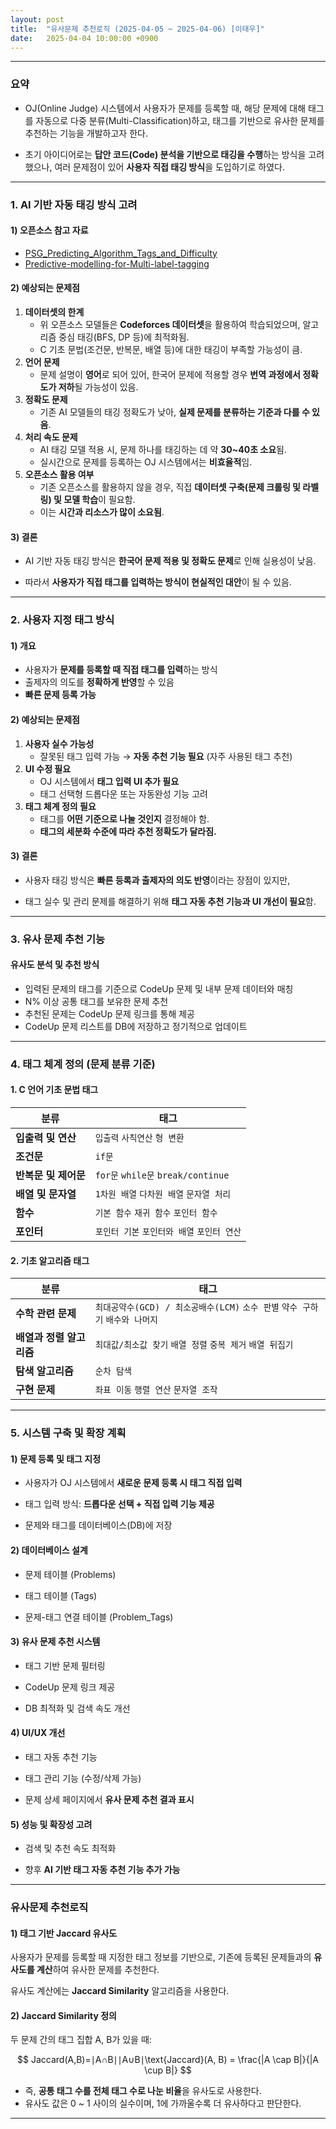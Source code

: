 ```yaml
---
layout: post
title:  "유사문제 추천로직 (2025-04-05 ~ 2025-04-06) [이태우]"
date:   2025-04-04 10:00:00 +0900
---
```


---

### 요약

- OJ(Online Judge) 시스템에서 사용자가 문제를 등록할 때, 해당 문제에 대해 태그를 자동으로 다중 분류(Multi-Classification)하고, 태그를 기반으로 유사한 문제를 추천하는 기능을 개발하고자 한다.

- 초기 아이디어로는 **답안 코드(Code) 분석을 기반으로 태깅을 수행**하는 방식을 고려했으나, 여러 문제점이 있어 **사용자 직접 태깅 방식**을 도입하기로 하였다.

---

### 1. AI  기반 자동 태깅 방식 고려

#### **1) 오픈소스 참고 자료**

- [PSG_Predicting_Algorithm_Tags_and_Difficulty](https://github.com/sronger/PSG_Predicting_Algorithm_Tags_and_Difficulty)
- [Predictive-modelling-for-Multi-label-tagging](https://github.com/LaxmikantKabra/Predictive-modelling-for-Multi-label-tagging)

#### **2) 예상되는 문제점**

1. **데이터셋의 한계**
    - 위 오픈소스 모델들은 **Codeforces 데이터셋**을 활용하여 학습되었으며, 알고리즘 중심 태깅(BFS, DP 등)에 최적화됨.
    - C 기초 문법(조건문, 반복문, 배열 등)에 대한 태깅이 부족할 가능성이 큼.
2. **언어 문제**
    - 문제 설명이 **영어**로 되어 있어, 한국어 문제에 적용할 경우 **번역 과정에서 정확도가 저하**될 가능성이 있음.
3. **정확도 문제**
    - 기존 AI 모델들의 태깅 정확도가 낮아, **실제 문제를 분류하는 기준과 다를 수 있음**.
4. **처리 속도 문제**
    - AI 태깅 모델 적용 시, 문제 하나를 태깅하는 데 약 **30~40초 소요**됨.
    - 실시간으로 문제를 등록하는 OJ 시스템에서는 **비효율적**임.
5. **오픈소스 활용 여부**
    - 기존 오픈소스를 활용하지 않을 경우, 직접 **데이터셋 구축(문제 크롤링 및 라벨링) 및 모델 학습**이 필요함.
    - 이는 **시간과 리소스가 많이 소요됨**.

#### **3) 결론**

- AI 기반 자동 태깅 방식은 **한국어 문제 적용 및 정확도 문제**로 인해 실용성이 낮음.

- 따라서 **사용자가 직접 태그를 입력하는 방식이 현실적인 대안**이 될 수 있음.

---

### 2. 사용자 지정 태그 방식

#### **1) 개요**

- 사용자가 **문제를 등록할 때 직접 태그를 입력**하는 방식
- 출제자의 의도를 **정확하게 반영**할 수 있음
- **빠른 문제 등록 가능**

#### 2) 예상되는 문제점

1. **사용자 실수 가능성**
    - 잘못된 태그 입력 가능 → **자동 추천 기능 필요** (자주 사용된 태그 추천)
2. **UI 수정 필요**
    - OJ 시스템에서 **태그 입력 UI 추가 필요**
    - 태그 선택형 드롭다운 또는 자동완성 기능 고려
3. **태그 체계 정의 필요**
    - 태그를 **어떤 기준으로 나눌 것인지** 결정해야 함.
    - **태그의 세분화 수준에 따라 추천 정확도가 달라짐.**

#### **3) 결론**

- 사용자 태깅 방식은 **빠른 등록과 출제자의 의도 반영**이라는 장점이 있지만,

- 태그 실수 및 관리 문제를 해결하기 위해 **태그 자동 추천 기능과 UI 개선이 필요**함.

---

### **3. 유사 문제 추천 기능**

#### **유사도 분석 및 추천 방식**

- 입력된 문제의 태그를 기준으로 CodeUp 문제 및 내부 문제 데이터와 매칭
- N% 이상 공통 태그를 보유한 문제 추천
- 추천된 문제는 CodeUp 문제 링크를 통해 제공
- CodeUp 문제 리스트를 DB에 저장하고 정기적으로 업데이트

---

### **4. 태그 체계 정의 (문제 분류 기준)**

#### **1. C 언어 기초 문법 태그**

| 분류 | 태그 |
| --- | --- |
| **입출력 및 연산** | `입출력` `사칙연산` `형 변환` |
| **조건문** | `if문`  |
| **반복문 및 제어문** | `for문` `while문` `break/continue` |
| **배열 및 문자열** | `1차원 배열` `다차원 배열` `문자열 처리` |
| **함수** | `기본 함수` `재귀 함수` `포인터 함수` |
| **포인터** | `포인터 기본` `포인터와 배열` `포인터 연산` |

#### **2. 기초 알고리즘 태그**

| 분류 | 태그 |
| --- | --- |
| **수학 관련 문제** | `최대공약수(GCD) / 최소공배수(LCM)` `소수 판별` `약수 구하기` `배수와 나머지` |
| **배열과 정렬 알고리즘** | `최대값/최소값 찾기` `배열 정렬` `중복 제거` `배열 뒤집기` |
| **탐색 알고리즘** | `순차 탐색` |
| **구현 문제** | `좌표 이동` `행렬 연산` `문자열 조작` |

---

### **5. 시스템 구축 및 확장 계획**

#### **1) 문제 등록 및 태그 지정**

- 사용자가 OJ 시스템에서 **새로운 문제 등록 시 태그 직접 입력**

- 태그 입력 방식: **드롭다운 선택 + 직접 입력 기능 제공**

- 문제와 태그를 데이터베이스(DB)에 저장

#### **2) 데이터베이스 설계**

- 문제 테이블 (Problems)

- 태그 테이블 (Tags)

- 문제-태그 연결 테이블 (Problem_Tags)

#### **3) 유사 문제 추천 시스템**

- 태그 기반 문제 필터링

- CodeUp 문제 링크 제공

- DB 최적화 및 검색 속도 개선

#### **4) UI/UX 개선**

- 태그 자동 추천 기능

- 태그 관리 기능 (수정/삭제 가능)

- 문제 상세 페이지에서 **유사 문제 추천 결과 표시**

#### **5) 성능 및 확장성 고려**

-  검색 및 추천 속도 최적화

- 향후 **AI 기반 태그 자동 추천 기능 추가 가능**

---

### 유사문제 추천로직

#### **1) 태그 기반 Jaccard 유사도**

사용자가 문제를 등록할 때 지정한 태그 정보를 기반으로, 기존에 등록된 문제들과의 **유사도를 계산**하여 유사한 문제를 추천한다.

유사도 계산에는 **Jaccard Similarity** 알고리즘을 사용한다.

#### **2) Jaccard Similarity 정의**

두 문제 간의 태그 집합 A, B가 있을 때:

$$
Jaccard(A,B)=∣A∩B∣∣A∪B∣\text{Jaccard}(A, B) = \frac{|A \cap B|}{|A \cup B|}
$$

- 즉, **공통 태그 수를 전체 태그 수로 나눈 비율**을 유사도로 사용한다.
- 유사도 값은 0 ~ 1 사이의 실수이며, 1에 가까울수록 더 유사하다고 판단한다.

---

